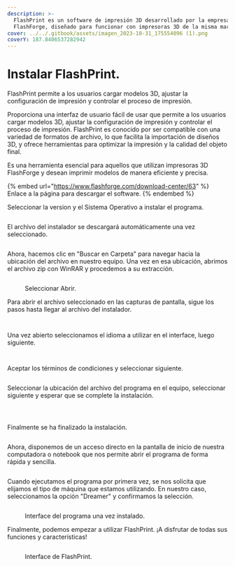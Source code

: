```yaml
---
description: >-
  FlashPrint es un software de impresión 3D desarrollado por la empresa
  FlashForge, diseñado para funcionar con impresoras 3D de la misma marca.
cover: ../../.gitbook/assets/imagen_2023-10-31_175554096 (1).png
coverY: 187.8406537282942
---
```


# Instalar FlashPrint.

FlashPrint permite a los usuarios cargar modelos 3D, ajustar la configuración de impresión y controlar el proceso de impresión.

Proporciona una interfaz de usuario fácil de usar que permite a los usuarios cargar modelos 3D, ajustar la configuración de impresión y controlar el proceso de impresión. FlashPrint es conocido por ser compatible con una variedad de formatos de archivo, lo que facilita la importación de diseños 3D, y ofrece herramientas para optimizar la impresión y la calidad del objeto final.

Es una herramienta esencial para aquellos que utilizan impresoras 3D FlashForge y desean imprimir modelos de manera eficiente y precisa.

{% embed url="https://www.flashforge.com/download-center/63" %}
Enlace a la página para descargar el software.
{% endembed %}

Seleccionar la version y el Sistema Operativo a instalar el programa.

<figure><img src="../../.gitbook/assets/image (6).png" alt=""><figcaption></figcaption></figure>

El archivo del instalador se descargará automáticamente una vez seleccionado.

<figure><img src="../../.gitbook/assets/image (1) (1) (1) (1) (1).png" alt=""><figcaption></figcaption></figure>

Ahora, hacemos clic en "Buscar en Carpeta" para navegar hacia la ubicación del archivo en nuestro equipo. Una vez en esa ubicación, abrimos el archivo zip con WinRAR y procedemos a su extracción.

<figure><img src="../../.gitbook/assets/image (2) (1) (1).png" alt=""><figcaption><p>Seleccionar Abrir.</p></figcaption></figure>

Para abrir el archivo seleccionado en las capturas de pantalla, sigue los pasos hasta llegar al archivo del instalador.

<div>

<figure><img src="../../.gitbook/assets/Captura de pantalla 2023-11-05 150557.png" alt=""><figcaption></figcaption></figure>

 

<figure><img src="../../.gitbook/assets/Captura de pantalla 2023-11-05 150612.png" alt=""><figcaption></figcaption></figure>

</div>

Una vez abierto seleccionamos el idioma a utilizar en el interface, luego siguiente.

<div>

<figure><img src="../../.gitbook/assets/Captura de pantalla 2023-11-05 150623.png" alt=""><figcaption></figcaption></figure>

 

<figure><img src="../../.gitbook/assets/Captura de pantalla 2023-11-05 150632.png" alt=""><figcaption></figcaption></figure>

</div>

Aceptar los términos de condiciones y seleccionar siguiente.

<figure><img src="../../.gitbook/assets/Captura de pantalla 2023-11-05 150642.png" alt=""><figcaption></figcaption></figure>

Seleccionar la ubicación del archivo del programa en el equipo, seleccionar siguiente y esperar que se complete la instalación.

<div>

<figure><img src="../../.gitbook/assets/Captura de pantalla 2023-11-05 150649.png" alt=""><figcaption></figcaption></figure>

 

<figure><img src="../../.gitbook/assets/Captura de pantalla 2023-11-05 150658.png" alt=""><figcaption></figcaption></figure>

 

<figure><img src="../../.gitbook/assets/Captura de pantalla 2023-11-05 150712.png" alt=""><figcaption></figcaption></figure>

</div>

Finalmente se ha finalizado la instalación.

<figure><img src="../../.gitbook/assets/Captura de pantalla 2023-11-05 150806.png" alt=""><figcaption></figcaption></figure>

Ahora, disponemos de un acceso directo en la pantalla de inicio de nuestra computadora o notebook que nos permite abrir el programa de forma rápida y sencilla.

<figure><img src="../../.gitbook/assets/imagen_2023-11-05_151059678.png" alt=""><figcaption></figcaption></figure>

Cuando ejecutamos el programa por primera vez, se nos solicita que elijamos el tipo de máquina que estamos utilizando. En nuestro caso, seleccionamos la opción "Dreamer" y confirmamos la selección.

<figure><img src="../../.gitbook/assets/image (82).png" alt=""><figcaption><p>Interface del programa una vez instalado.</p></figcaption></figure>

Finalmente, podemos empezar a utilizar FlashPrint. ¡A disfrutar de todas sus funciones y características!

<figure><img src="../../.gitbook/assets/image (4) (1) (1).png" alt=""><figcaption><p>Interface de FlashPrint.</p></figcaption></figure>

